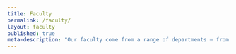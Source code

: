 ```yaml
---
title: Faculty
permalink: /faculty/
layout: faculty
published: true
meta-description: "Our faculty come from a range of departments — from English to history — to provide you with a  \twell-rounded, interdisciplinary education."
---
```

